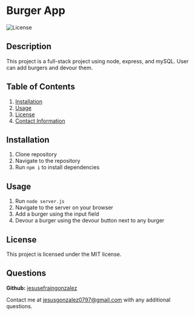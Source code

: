 # Burger App
  
  ![License](https://img.shields.io/badge/LICENSE-MIT-blue)

  ## Description
  This project is a full-stack project using node, express, and mySQL. User can add burgers and devour them. 
  
  ## Table of Contents
  1. [Installation](#Installation)
  2. [Usage](#Usage)
  3. [License](#License)
  4. [Contact Information](#Questions)
  
  ## Installation
  1. Clone repository
  2. Navigate to the repository
  3. Run ```npm i``` to install dependencies 
  
  ## Usage
  1. Run ```node server.js```
  2. Navigate to the server on your browser
  3. Add a burger using the input field
  4. Devour a burger using the devour button next to any burger


  ## License
  This project is licensed under the MIT license.

  
  ## Questions
  **Github:** [jesusefraingonzalez](https://github.com/jesusefraingonzalez)
  
  Contact me at jesusgonzalez0797@gmail.com with any additional questions. 
  
